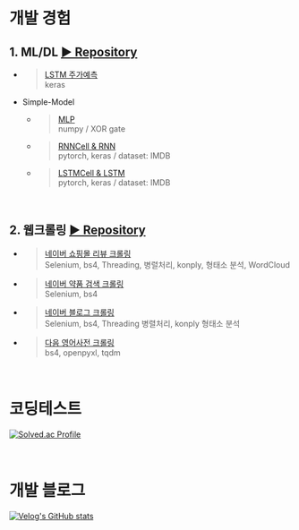 # 개발 경험

## 1. ML/DL  [▶ Repository](https://github.com/Xenrose/my_project)
   * > [LSTM 주가예측](https://github.com/Xenrose/my_project/tree/main/LSTM_stock_price_prediction/keras)  
     > keras
     
   *  Simple-Model  
      * > [MLP](https://github.com/Xenrose/my_project/tree/main/Simple-model/MLP_XOR)  
        > numpy / XOR gate
      * > [RNNCell & RNN](https://github.com/Xenrose/my_project/tree/main/Simple-model/RNN)  
        > pytorch, keras / dataset: IMDB
      * > [LSTMCell & LSTM](https://github.com/Xenrose/my_project/blob/main/Simple-model/LSTM)  
        > pytorch, keras / dataset: IMDB
<br>

## 2. 웹크롤링 [▶ Repository](https://github.com/Xenrose/web-crawling)
   * > [네이버 쇼핑몰 리뷰 크롤링](https://github.com/Xenrose/web-crawling/tree/main/naver_shopping_review)  
     > Selenium, bs4, Threading, 병렬처리, konply, 형태소 분석, WordCloud
   * >[네이버 약품 검색 크롤링](https://github.com/Xenrose/web-crawling/tree/main/naver_pill_crawling)  
     > Selenium, bs4
   * >[네이버 블로그 크롤링](https://github.com/Xenrose/web-crawling/tree/main/naver_blog_crawler)  
     > Selenium, bs4, Threading 병렬처리, konply 형태소 분석
   * >[다음 영어사전 크롤링](https://github.com/Xenrose/web-crawling/tree/main/phonetic_alphabet)  
     > bs4, openpyxl, tqdm

<br>





# 코딩테스트
[![Solved.ac Profile](http://mazassumnida.wtf/api/v2/generate_badge?boj=penrose)](https://solved.ac/penrose/)

<br>

# 개발 블로그
[![Velog's GitHub stats](https://velog-readme-stats.vercel.app/api?name=xenrose)](https://velog.io/@xenrose)

